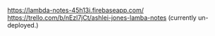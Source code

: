 https://lambda-notes-45h13i.firebaseapp.com/  
https://trello.com/b/nEzl7jCt/ashlei-jones-lamba-notes (currently un-deployed.)
